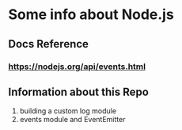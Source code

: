 # Some info about Node.js

## Docs Reference
### https://nodejs.org/api/events.html

## Information about this Repo
<ol>
<li>building a custom log module
<li>events module and EventEmitter
</ol>